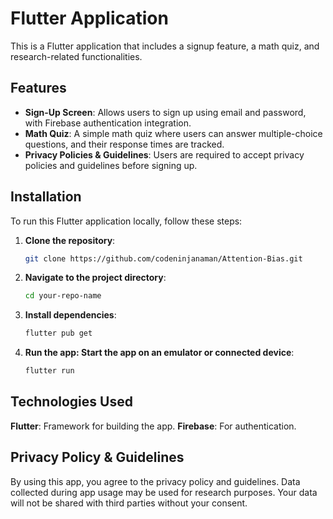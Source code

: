 # Flutter Application

This is a Flutter application that includes a signup feature, a math quiz, and research-related functionalities.

## Features
- **Sign-Up Screen**: Allows users to sign up using email and password, with Firebase authentication integration.
- **Math Quiz**: A simple math quiz where users can answer multiple-choice questions, and their response times are tracked.
- **Privacy Policies & Guidelines**: Users are required to accept privacy policies and guidelines before signing up.
  
## Installation
To run this Flutter application locally, follow these steps:

1. **Clone the repository**:
   ```bash
   git clone https://github.com/codeninjanaman/Attention-Bias.git

2. **Navigate to the project directory**:
   ```bash
   cd your-repo-name

3. **Install dependencies**:
   ```bash
   flutter pub get

4. **Run the app: Start the app on an emulator or connected device**:
   ```bash
   flutter run


## Technologies Used
**Flutter**: 
Framework for building the app.
**Firebase**:
For authentication.


## Privacy Policy & Guidelines
By using this app, you agree to the privacy policy and guidelines. Data collected during app usage may be used for research purposes. Your data will not be shared with third parties without your consent.